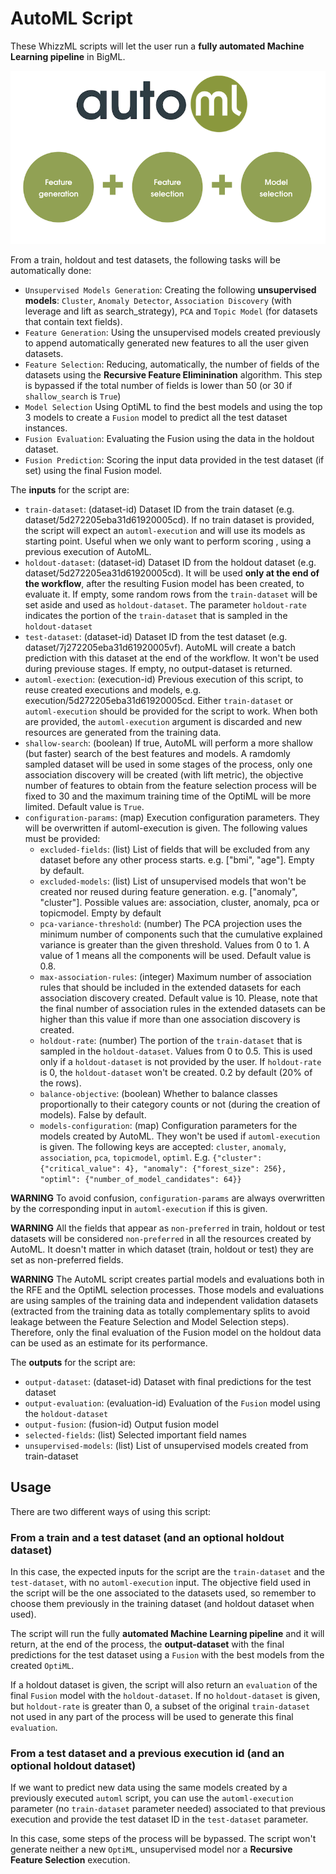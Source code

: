 # AutoML Script

These WhizzML scripts will let the user run a **fully automated
Machine Learning pipeline** in BigML.

![BigML AutoML Steps](../res/steps.png)

From a train, holdout and test datasets, the following tasks will
be automatically done:

-  `Unsupervised Models Generation`: Creating the following
  **unsupervised models**: `Cluster`, `Anomaly Detector`, `Association
  Discovery` (with leverage and lift as search_strategy), `PCA` and
  `Topic Model` (for datasets that contain text fields).
-  `Feature Generation`: Using the unsupervised models created
  previously to append automatically generated new features to all the
  user given datasets.
- `Feature Selection`: Reducing, automatically, the number of fields
  of the datasets using the **Recursive Feature Eliminination**
  algorithm. This step is bypassed if the total number of fields is
  lower than 50 (or 30 if `shallow_search` is `True`)
-  `Model Selection` Using OptiML to find the best models and using
  the top 3 models to create a `Fusion` model to predict all the test
  dataset instances.
- `Fusion Evaluation`: Evaluating the Fusion using the data in the
   holdout dataset.
- `Fusion Prediction`: Scoring the input data provided
   in the test dataset (if set) using the final Fusion model.



The **inputs** for the script are:

* `train-dataset`: (dataset-id) Dataset ID from the train dataset
  (e.g. dataset/5d272205eba31d61920005cd). If no train dataset is
  provided, the script will expect an `automl-execution` and will use
  its models as starting point. Useful when we only want to perform
  scoring , using  a previous execution of AutoML.
* `holdout-dataset`: (dataset-id) Dataset ID from the holdout dataset
  (e.g. dataset/5d272205ea31d61920005cd). It will be used **only at
  the end of the workflow**, after the resulting Fusion model has been
  created, to evaluate it. If empty, some random rows from the
  `train-dataset` will be set aside and used as `holdout-dataset`. The
  parameter `holdout-rate` indicates the portion of the
  `train-dataset` that is sampled in the `holdout-dataset`
* `test-dataset`: (dataset-id) Dataset ID from the test dataset
  (e.g. dataset/7j272205eba31d61920005vf). AutoML will create a batch
  prediction with this dataset at the end of the workflow. It won't be
  used during previouse stages. If empty, no output-dataset
  is returned.
* `automl-exection`: (execution-id) Previous execution of this script, to
  reuse created executions and models,
  e.g. execution/5d272205eba31d61920005cd. Either `train-dataset` or
  `automl-execution` should be provided for the script to work. When
  both are provided, the `automl-execution` argument is discarded and
  new resources are generated from the training data.
* `shallow-search`: (boolean) If true, AutoML will perform a more
  shallow (but faster) search of the best features and models. A
  ramdomly sampled dataset will be used in some stages of the process,
  only one association discovery will be created (with lift metric),
  the objective number of features to obtain from the feature
  selection process will be fixed to 30 and the maximum training time
  of the OptiML will be more limited. Default value is `True`.
* `configuration-params`: (map) Execution configuration
  parameters. They will be overwritten if automl-execution is
  given. The following values must be provided:
  * `excluded-fields`: (list) List of fields that will be excluded
    from any dataset before any other process starts. e.g. ["bmi",
    "age"]. Empty by default.
  * `excluded-models`: (list) List of unsupervised models that won't
    be created nor reused during feature generation. e.g. ["anomaly",
    "cluster"]. Possible values are: association, cluster, anomaly, pca
    or topicmodel. Empty by default
  * `pca-variance-threshold`: (number) The PCA projection uses the
    minimum number of components such that the cumulative explained
    variance is greater than the given threshold. Values from 0 to 1. A
    value of 1 means all the components will be used. Default value is
    0.8.
  * `max-association-rules`: (integer) Maximum number of association
    rules that should be included in the extended datasets for each
    association discovery created. Default value is 10. Please, note
    that the final number of association rules in the extended
    datasets can be higher than this value if more than one
    association discovery is created.
  * `holdout-rate`: (number) The portion of the `train-dataset`
    that is sampled in the `holdout-dataset`. Values from 0 to 0.5.
    This is used only if a `holdout-dataset` is not provided by the
    user. If `holdout-rate` is 0, the `holdout-dataset` won't be
    created. 0.2 by default (20% of the rows).
  * `balance-objective`: (boolean) Whether to balance classes
    proportionally to their category counts or not (during the
    creation of models). False by default.
  * `models-configuration`:  (map) Configuration parameters for the models
    created by AutoML. They won't be used if `automl-execution` is
    given. The following keys are accepted: `cluster`, `anomaly`,
    `association`, `pca`, `topicmodel`, `optiml`.
    E.g. `{"cluster": {"critical_value": 4},
           "anomaly": {"forest_size": 256},
           "optiml": {"number_of_model_candidates": 64}}`

**WARNING** To avoid confusion, `configuration-params` are always
overwritten by the corresponding input in `automl-execution` if this
is given.

**WARNING** All the fields that appear as `non-preferred` in train,
holdout or test datasets will be considered `non-preferred` in all
the resources created by AutoML. It doesn't matter in which dataset
(train, holdout or test) they are set as non-preferred fields.

**WARNING** The AutoML script creates partial models and evaluations
both in the RFE and the OptiML selection processes. Those models and
evaluations are using samples of the training data and independent
validation datasets (extracted from the training data as totally
complementary splits to avoid leakage between the Feature Selection
and Model Selection steps). Therefore, only the final evaluation of
the Fusion model on the holdout data can be used as an estimate for
its performance.

The **outputs** for the script are:
* `output-dataset`: (dataset-id) Dataset with final predictions for the test dataset
* `output-evaluation`: (evaluation-id) Evaluation of the `Fusion`
  model using the `holdout-dataset`
* `output-fusion`: (fusion-id) Output fusion model
* `selected-fields`: (list) Selected important field names
* `unsupervised-models`: (list) List of unsupervised models created
  from train-dataset

## Usage
There are two different ways of using this script:

### From a train and a test dataset (and an optional holdout dataset)
In this case, the expected inputs for the script are the
`train-dataset` and the `test-dataset`, with no `automl-execution`
input.  The objective field used in the script will be the one
associated to the datasets used, so remember to choose them previously
in the training dataset (and holdout dataset when used).

The script will run the fully **automated Machine Learning pipeline**
and it will return, at the end of the process, the **output-dataset**
with the final predictions for the test dataset using a `Fusion` with
the best models from the created `OptiML`.

If a holdout dataset is given, the script will also return an
`evaluation` of the final `Fusion` model with the
`holdout-dataset`. If no `holdout-dataset` is given, but
`holdout-rate` is greater than 0, a subset of the original
`train-dataset` not used in any part of the process will be used to
generate this final `evaluation`.

### From a test dataset and a previous execution id (and an optional holdout dataset)
If we want to predict new data using the same models created by a
previously executed `automl` script, you can use the `automl-execution`
parameter (no `train-dataset` parameter needed) associated to that
previous execution and provide the test dataset ID in the
`test-dataset` parameter.

In this case, some steps of the process will be bypassed. The script
won't generate neither a new `OptiML`, unsupervised model nor a
**Recursive Feature Selection** execution.
